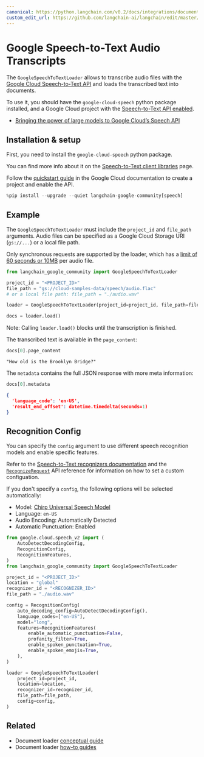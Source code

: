 ```yaml
---
canonical: https://python.langchain.com/v0.2/docs/integrations/document_loaders/google_speech_to_text/
custom_edit_url: https://github.com/langchain-ai/langchain/edit/master/docs/docs/integrations/document_loaders/google_speech_to_text.ipynb
---
```


# Google Speech-to-Text Audio Transcripts

The `GoogleSpeechToTextLoader` allows to transcribe audio files with the [Google Cloud Speech-to-Text API](https://cloud.google.com/speech-to-text) and loads the transcribed text into documents.

To use it, you should have the `google-cloud-speech` python package installed, and a Google Cloud project with the [Speech-to-Text API enabled](https://cloud.google.com/speech-to-text/v2/docs/transcribe-client-libraries#before_you_begin).

- [Bringing the power of large models to Google Cloud’s Speech API](https://cloud.google.com/blog/products/ai-machine-learning/bringing-power-large-models-google-clouds-speech-api)

## Installation & setup

First, you need to install the `google-cloud-speech` python package.

You can find more info about it on the [Speech-to-Text client libraries](https://cloud.google.com/speech-to-text/v2/docs/libraries) page.

Follow the [quickstart guide](https://cloud.google.com/speech-to-text/v2/docs/sync-recognize) in the Google Cloud documentation to create a project and enable the API.

```python
%pip install --upgrade --quiet langchain-google-community[speech]
```

## Example

The `GoogleSpeechToTextLoader` must include the `project_id` and `file_path` arguments. Audio files can be specified as a Google Cloud Storage URI (`gs://...`) or a local file path.

Only synchronous requests are supported by the loader, which has a [limit of 60 seconds or 10MB](https://cloud.google.com/speech-to-text/v2/docs/sync-recognize#:~:text=60%20seconds%20and/or%2010%20MB) per audio file.

```python
from langchain_google_community import GoogleSpeechToTextLoader

project_id = "<PROJECT_ID>"
file_path = "gs://cloud-samples-data/speech/audio.flac"
# or a local file path: file_path = "./audio.wav"

loader = GoogleSpeechToTextLoader(project_id=project_id, file_path=file_path)

docs = loader.load()
```

Note: Calling `loader.load()` blocks until the transcription is finished.

The transcribed text is available in the `page_content`:

```python
docs[0].page_content
```

```
"How old is the Brooklyn Bridge?"
```

The `metadata` contains the full JSON response with more meta information:

```python
docs[0].metadata
```

```json
{
  'language_code': 'en-US',
  'result_end_offset': datetime.timedelta(seconds=1)
}
```

## Recognition Config

You can specify the `config` argument to use different speech recognition models and enable specific features.

Refer to the [Speech-to-Text recognizers documentation](https://cloud.google.com/speech-to-text/v2/docs/recognizers) and the [`RecognizeRequest`](https://cloud.google.com/python/docs/reference/speech/latest/google.cloud.speech_v2.types.RecognizeRequest) API reference for information on how to set a custom configuation.

If you don't specify a `config`, the following options will be selected automatically:

- Model: [Chirp Universal Speech Model](https://cloud.google.com/speech-to-text/v2/docs/chirp-model)
- Language: `en-US`
- Audio Encoding: Automatically Detected
- Automatic Punctuation: Enabled

```python
from google.cloud.speech_v2 import (
    AutoDetectDecodingConfig,
    RecognitionConfig,
    RecognitionFeatures,
)
from langchain_google_community import GoogleSpeechToTextLoader

project_id = "<PROJECT_ID>"
location = "global"
recognizer_id = "<RECOGNIZER_ID>"
file_path = "./audio.wav"

config = RecognitionConfig(
    auto_decoding_config=AutoDetectDecodingConfig(),
    language_codes=["en-US"],
    model="long",
    features=RecognitionFeatures(
        enable_automatic_punctuation=False,
        profanity_filter=True,
        enable_spoken_punctuation=True,
        enable_spoken_emojis=True,
    ),
)

loader = GoogleSpeechToTextLoader(
    project_id=project_id,
    location=location,
    recognizer_id=recognizer_id,
    file_path=file_path,
    config=config,
)
```

## Related

- Document loader [conceptual guide](/docs/concepts/#document-loaders)
- Document loader [how-to guides](/docs/how_to/#document-loaders)